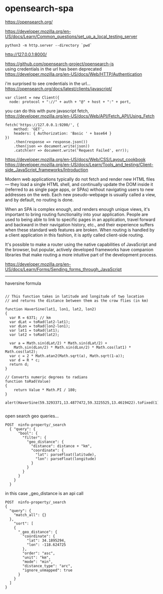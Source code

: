 
# opensearch-spa  

https://opensearch.org/  

https://developer.mozilla.org/en-US/docs/Learn/Common_questions/set_up_a_local_testing_server  
```
python3 -m http.server --directory `pwd`  
```
http://127.0.0.1:8000/  

https://github.com/opensearch-project/opensearch-js  
using credentials in the url has been deprecated  
https://developer.mozilla.org/en-US/docs/Web/HTTP/Authentication  

i'm surprised to see credentials in the url...  
https://opensearch.org/docs/latest/clients/javascript/  
```
var client = new Client({
  node: protocol + "://" + auth + "@" + host + ":" + port,
```

you can do this with pure javascript fetch,  
https://developer.mozilla.org/en-US/docs/Web/API/Fetch_API/Using_Fetch  
```
fetch('https://127.0.0.1:9200/', {
    method: 'GET',
    headers: { Authorization: 'Basic ' + base64 }
})
    .then(response => response.json())
    .then(json => document.write(json))
    .catch(err => document.write('Request Failed', err));
```

https://developer.mozilla.org/en-US/docs/Web/CSS/Layout_cookbook  
https://developer.mozilla.org/en-US/docs/Learn/Tools_and_testing/Client-side_JavaScript_frameworks/Introduction  

Modern web applications typically do not fetch and render new HTML files — they load a single HTML shell, and continually update the DOM inside it (referred to as single page apps, or SPAs) without navigating users to new addresses on the web. Each new pseudo-webpage is usually called a view, and by default, no routing is done.

When an SPA is complex enough, and renders enough unique views, it's important to bring routing functionality into your application. People are used to being able to link to specific pages in an application, travel forward and backward in their navigation history, etc., and their experience suffers when these standard web features are broken. When routing is handled by a client application in this fashion, it is aptly called client-side routing.

It's possible to make a router using the native capabilities of JavaScript and the browser, but popular, actively developed frameworks have companion libraries that make routing a more intuitive part of the development process.


https://developer.mozilla.org/en-US/docs/Learn/Forms/Sending_forms_through_JavaScript  

---

haversine formula

```

// This function takes in latitude and longitude of two location 
// and returns the distance between them as the crow flies (in km)

function HaverSine(lat1, lon1, lat2, lon2) 
{
  var R = 6371; // km
  var dLat = toRad(lat2-lat1);
  var dLon = toRad(lon2-lon1);
  var lat1 = toRad(lat1);
  var lat2 = toRad(lat2);

  var a = Math.sin(dLat/2) * Math.sin(dLat/2) +
    Math.sin(dLon/2) * Math.sin(dLon/2) * Math.cos(lat1) * Math.cos(lat2); 
  var c = 2 * Math.atan2(Math.sqrt(a), Math.sqrt(1-a)); 
  var d = R * c;
  return d;
}

// Converts numeric degrees to radians
function toRad(Value) 
{
    return Value * Math.PI / 180;
}

alert(HaverSine(59.3293371,13.4877472,59.3225525,13.4619422).toFixed(1));


```

open search geo queries...  

```
POST  ninfo-property/_search
  { "query": {
      "bool": {
        "filter": {
          "geo_distance": {
            "distance": distance + "km",
            "coordinate": {
              "lat": parseFloat(latitude),
              "lon": parseFloat(longitude)
            }
          }
        }
      }
    }
  }
```

in this case _geo_distance is an api call  
```
POST  ninfo-property/_search
{
  "query": {
    "match_all": {}
  },
    "sort": [
    {
      "_geo_distance": {
        "coordinate": {
          "lat": 34.1895294,
          "lon": -118.624725
        },
        "order": "asc",
        "unit": "km",
        "mode": "min",
        "distance_type": "arc",
        "ignore_unmapped": true
      }
    }
  ]
}

```



